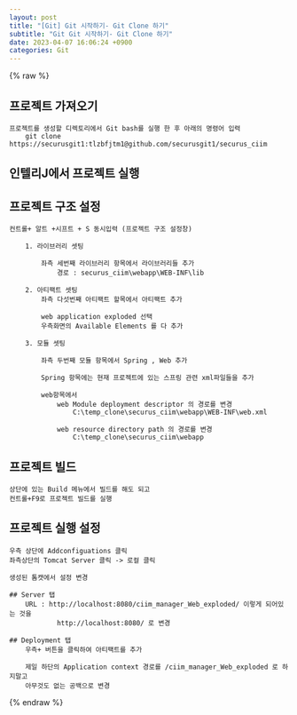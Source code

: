 ```yaml
---  
layout: post  
title: "[Git] Git 시작하기- Git Clone 하기"  
subtitle: "Git Git 시작하기- Git Clone 하기"  
date: 2023-04-07 16:06:24 +0900  
categories: Git  
---  
```

{% raw %}  
## 프로젝트 가져오기  
  
	프로젝트를 생성할 디렉토리에서 Git bash를 실행 한 후 아래의 명령어 입력  
		git clone https://securusgit1:tlzbfjtm1@github.com/securusgit1/securus_ciim  
  
## 인텔리J에서 프로젝트 실행  
  
## 프로젝트 구조 설정  
	컨트롤+ 알트 +시프트 + S 동시입력 (프로젝트 구조 설정창)  
  
		1. 라이브러리 셋팅  
  
			좌측 세번째 라이브러리 항목에서 라이브러리들 추가  
				경로 : securus_ciim\webapp\WEB-INF\lib  
  
		2. 아티팩트 셋팅  
			좌측 다섯번째 아티팩트 할목에서 아티팩트 추가  
  
			web application exploded 선택  
			우측화면의 Available Elements 를 다 추가  
  
		3. 모듈 셋팅  
  
			좌측 두번째 모듈 항목에서 Spring , Web 추가  
  
			Spring 항목에는 현재 프로젝트에 있는 스프링 관련 xml파일들을 추가  
  
			web항목에서  
				web Module deployment descriptor 의 경로를 변경  
					C:\temp_clone\securus_ciim\webapp\WEB-INF\web.xml  
  
				web resource directory path 의 경로를 변경  
					C:\temp_clone\securus_ciim\webapp  
  
## 프로젝트 빌드  
  
	상단에 있는 Build 메뉴에서 빌드를 해도 되고  
	컨트롤+F9로 프로젝트 빌드를 실행  
  
## 프로젝트 실행 설정  
  
	우측 상단에 Addconfiguations 클릭  
	좌측상단의 Tomcat Server 클릭 -> 로컬 클릭  
  
	생성된 톰캣에서 설정 변경  
  
	## Server 탭  
		URL : http://localhost:8080/ciim_manager_Web_exploded/ 이렇게 되어있는 것을  
				http://localhost:8080/ 로 변경  
  
	## Deployment 탭  
		우측+ 버튼을 클릭하여 아티팩트를 추가  
  
		제일 하단의 Application context 경로를 /ciim_manager_Web_exploded 로 하지말고  
		아무것도 없는 공백으로 변경  
  
{% endraw %}